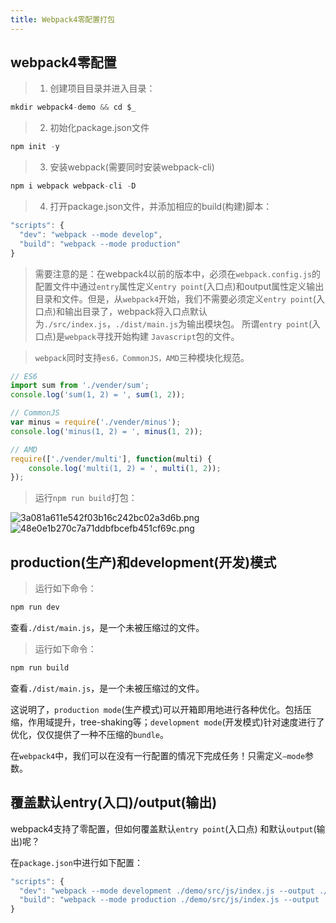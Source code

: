 ```yaml
---
title: Webpack4零配置打包
---
```

## webpack4零配置
>1. 创建项目目录并进入目录：
```js
mkdir webpack4-demo && cd $_
```
>2. 初始化package.json文件
```js
npm init -y
```
>3. 安装webpack(需要同时安装webpack-cli)
```js
npm i webpack webpack-cli -D
```
>4. 打开package.json文件，并添加相应的build(构建)脚本：
```js
"scripts": {
  "dev": "webpack --mode develop",
  "build": "webpack --mode production"
}
```
>需要注意的是：在webpack4以前的版本中，必须在`webpack.config.js`的配置文件中通过`entry`属性定义`entry point`(入口点)和output属性定义输出目录和文件。但是，从`webpack4`开始，我们不需要必须定义`entry point`(入口点)和输出目录了，webpack将入口点默认为`./src/index.js`，`./dist/main.js`为输出模块包。
所谓`entry point`(入口点)是`webpack`寻找开始构建 `Javascript`包的文件。

>`webpack`同时支持`es6，CommonJS，AMD`三种模块化规范。

```js
// ES6
import sum from './vender/sum';
console.log('sum(1, 2) = ', sum(1, 2));

// CommonJS
var minus = require('./vender/minus');
console.log('minus(1, 2) = ', minus(1, 2));

// AMD
require(['./vender/multi'], function(multi) {
    console.log('multi(1, 2) = ', multi(1, 2));
});
```
>运行`npm run build`打包：

![3a081a611e542f03b16c242bc02a3d6b.png](evernotecid://AC85336C-B325-443E-8ED7-E6554790A944/appyinxiangcom/10797539/ENResource/p564)
![48e0e1b270c7a71ddbfbcefb451cf69c.png](evernotecid://AC85336C-B325-443E-8ED7-E6554790A944/appyinxiangcom/10797539/ENResource/p566)

## production(生产)和development(开发)模式
>运行如下命令：
```js
npm run dev
```
查看`./dist/main.js`，是一个未被压缩过的文件。
>运行如下命令：
```js
npm run build
```
查看`./dist/main.js`，是一个未被压缩过的文件。

这说明了，`production mode`(生产模式)可以开箱即用地进行各种优化。包括压缩，作用域提升，tree-shaking等；`development mode`(开发模式)针对速度进行了优化，仅仅提供了一种不压缩的`bundle`。

在`webpack4`中，我们可以在没有一行配置的情况下完成任务！只需定义`–mode`参数。

## 覆盖默认entry(入口)/output(输出)
webpack4支持了零配置，但如何覆盖默认`entry point`(入口点) 和默认`output`(输出)呢？

在`package.json`中进行如下配置：
```js
"scripts": {
  "dev": "webpack --mode development ./demo/src/js/index.js --output ./demo/dist/main.js",
  "build": "webpack --mode production ./demo/src/js/index.js --output ./demo/dist/main.js"
}
```
